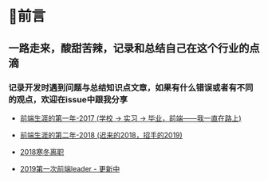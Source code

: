 # 👀前言

## 一路走来，酸甜苦辣，记录和总结自己在这个行业的点滴

### 记录开发时遇到问题与总结知识点文章，如果有什么错误或者有不同的观点，欢迎在issue中跟我分享

- [前端生涯的第一年-2017 (学校 -> 实习 -> 毕业，前端——我一直在路上)](https://github.com/WuChenDi/Front-End/blob/master/00-WorkSummary/2017.md)

- [前端生涯的第二年-2018 (迟来的2018，招手的2019)](https://github.com/WuChenDi/Front-End/blob/master/00-WorkSummary/2018.md)

- [2018寒冬离职](https://github.com/WuChenDi/Front-End/blob/master/00-WorkSummary/2018.12.7%E7%A6%BB%E8%81%8C.md)

- [2019第一次前端leader - 更新中](https://github.com/WuChenDi/Front-End/blob/master/00-WorkSummary/%E5%88%87%E5%9B%BE%E4%BB%94%E7%9A%84%E6%88%91%E6%83%B3%E5%81%9A%E4%B8%80%E5%90%8Dleader.md)


<!-- 
<img src="./screenshots/forkStar.png"/> -->

[1]: https://WuChenDi.github.io
